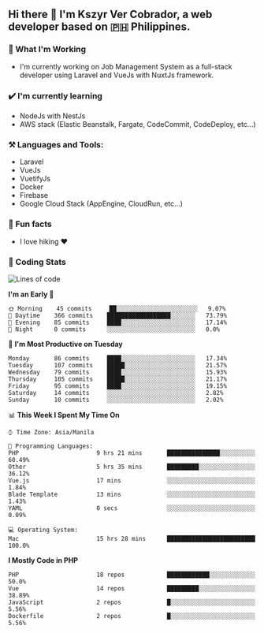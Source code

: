 ## Hi there 👋 I'm Kszyr Ver Cobrador, a web developer based on 🇵🇭 Philippines.

### 🚀 What I'm Working

- I'm currently working on Job Management System as a full-stack developer using Laravel and VueJs with NuxtJs framework.

### ✔️ I'm currently learning

- NodeJs with NestJs
- AWS stack (Elastic Beanstalk, Fargate, CodeCommit, CodeDeploy, etc...)

### ⚒️ Languages and Tools:

- Laravel
- VueJs
- VuetifyJs
- Docker
- Firebase
- Google Cloud Stack (AppEngine, CloudRun, etc...)

### 🌴 Fun facts

- I love hiking ❤️

### 🌟 Coding Stats

<!-- WakaTime Stats -->

<!--START_SECTION:waka-->
![Lines of code](https://img.shields.io/badge/From%20Hello%20World%20I%27ve%20Written-1.4%20million%20lines%20of%20code-blue)

**I'm an Early 🐤** 

```text
🌞 Morning    45 commits     ██░░░░░░░░░░░░░░░░░░░░░░░   9.07% 
🌆 Daytime    366 commits    ██████████████████░░░░░░░   73.79% 
🌃 Evening    85 commits     ████░░░░░░░░░░░░░░░░░░░░░   17.14% 
🌙 Night      0 commits      ░░░░░░░░░░░░░░░░░░░░░░░░░   0.0%

```
📅 **I'm Most Productive on Tuesday** 

```text
Monday       86 commits     ████░░░░░░░░░░░░░░░░░░░░░   17.34% 
Tuesday      107 commits    █████░░░░░░░░░░░░░░░░░░░░   21.57% 
Wednesday    79 commits     ████░░░░░░░░░░░░░░░░░░░░░   15.93% 
Thursday     105 commits    █████░░░░░░░░░░░░░░░░░░░░   21.17% 
Friday       95 commits     ████░░░░░░░░░░░░░░░░░░░░░   19.15% 
Saturday     14 commits     ░░░░░░░░░░░░░░░░░░░░░░░░░   2.82% 
Sunday       10 commits     ░░░░░░░░░░░░░░░░░░░░░░░░░   2.02%

```


📊 **This Week I Spent My Time On** 

```text
⌚︎ Time Zone: Asia/Manila

💬 Programming Languages: 
PHP                      9 hrs 21 mins       ███████████████░░░░░░░░░░   60.49% 
Other                    5 hrs 35 mins       █████████░░░░░░░░░░░░░░░░   36.12% 
Vue.js                   17 mins             ░░░░░░░░░░░░░░░░░░░░░░░░░   1.84% 
Blade Template           13 mins             ░░░░░░░░░░░░░░░░░░░░░░░░░   1.43% 
YAML                     0 secs              ░░░░░░░░░░░░░░░░░░░░░░░░░   0.09%

💻 Operating System: 
Mac                      15 hrs 28 mins      █████████████████████████   100.0%

```

**I Mostly Code in PHP** 

```text
PHP                      18 repos            ████████████░░░░░░░░░░░░░   50.0% 
Vue                      14 repos            █████████░░░░░░░░░░░░░░░░   38.89% 
JavaScript               2 repos             █░░░░░░░░░░░░░░░░░░░░░░░░   5.56% 
Dockerfile               2 repos             █░░░░░░░░░░░░░░░░░░░░░░░░   5.56%

```



<!--END_SECTION:waka-->
